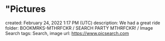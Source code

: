 # "Pictures

created: February 24, 2022 1:17 PM (UTC)
description: We had a great ride
folder: BOOKMRKS-MTHRFCKR / SEARCH PARTY MTHRFCKR! / Image Search
tags: Search, image
url: https://www.picsearch.com
